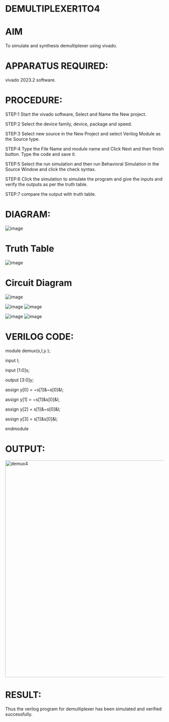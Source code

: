 # DEMULTIPLEXER1TO4

# AIM

To simulate and synthesis demultiplexer using vivado.

# APPARATUS REQUIRED:

vivado 2023.2 software.

# PROCEDURE:

STEP:1 Start the vivado software, Select and Name the New project.

STEP:2 Select the device family, device, package and speed.

STEP:3 Select new source in the New Project and select Verilog Module as the Source type.

STEP:4 Type the File Name and module name and Click Next and then finish button. Type the code and save it.

STEP:5 Select the run simulation and then run Behavioral Simulation in the Source Window and click the check syntax.

STEP:6 Click the simulation to simulate the program and give the inputs and verify the outputs as per the truth table.

STEP:7 compare the output with truth table.

# DIAGRAM:

![image](https://github.com/RESMIRNAIR/DEMULTIPLEXER1TO4/assets/154305926/b6d81e6c-81ec-4f91-ae42-832a68f8facc)

# Truth Table

![image](https://github.com/RESMIRNAIR/DEMULTIPLEXER1TO4/assets/154305926/bb0a83c7-b4f3-463b-b422-f2ff65b1a0ee)

# Circuit Diagram

![image](https://github.com/RESMIRNAIR/DEMULTIPLEXER1TO4/assets/154305926/dcd56444-97dd-454b-bddf-c7472c4af1de)

![image](https://github.com/RESMIRNAIR/DEMULTIPLEXER1TO4/assets/154305926/03fbbbdf-8ae3-4653-8047-7d4cbf555ccb)               ![image](https://github.com/RESMIRNAIR/DEMULTIPLEXER1TO4/assets/154305926/f48cc07d-c76f-4d1c-8907-11e99711b751)

![image](https://github.com/RESMIRNAIR/DEMULTIPLEXER1TO4/assets/154305926/a3075cf9-55ba-4478-b20c-c7128badef04)               ![image](https://github.com/RESMIRNAIR/DEMULTIPLEXER1TO4/assets/154305926/e07386db-69b3-4a5f-945f-b38929b801ea)

# VERILOG CODE:

module demux(s,I,y );

input I;

input [1:0]s;

output [3:0]y;

assign y[0] = ~s[1]&~s[0]&I;

assign y[1] = ~s[1]&s[0]&I;

assign y[2] = s[1]&~s[0]&I;

assign y[3] = s[1]&s[0]&I;

endmodule

# OUTPUT:

<img width="690" alt="demux4" src="https://github.com/teja2134/DEMULTIPLEXER1TO4/assets/161149578/f1ca9315-5979-448e-8791-c9b12dec859d">

# RESULT:

Thus the verilog program for demultiplexer has been simulated and verified successfully.
